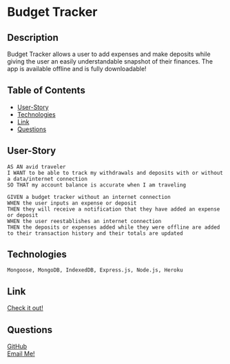 # Budget Tracker

  ## Description
  Budget Tracker allows a user to add expenses and make deposits while giving the user an easily understandable snapshot of their finances. The app is available offline and is fully downloadable!

  ## Table of Contents
  - [User-Story](#user-story)
  - [Technologies](#technologies)
  - [Link](#link)
  - [Questions](#tests)


  ## User-Story
  ```
  AS AN avid traveler
I WANT to be able to track my withdrawals and deposits with or without a data/internet connection
SO THAT my account balance is accurate when I am traveling 

GIVEN a budget tracker without an internet connection
WHEN the user inputs an expense or deposit
THEN they will receive a notification that they have added an expense or deposit
WHEN the user reestablishes an internet connection
THEN the deposits or expenses added while they were offline are added to their transaction history and their totals are updated
```

  ## Technologies
  ```
  Mongoose, MongoDB, IndexedDB, Express.js, Node.js, Heroku
  ```

  ## Link
  [Check it out!](https://dry-castle-41527.herokuapp.com/)


  ## Questions
  [GitHub](https://github.com/RiderCogswell)  
  [Email Me!](mailto:ridercogswell@gmail.com)
  
